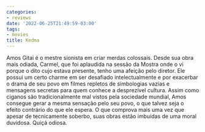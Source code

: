 ```yaml
---
categories:
- reviews
date: '2022-06-25T21:49:59-03:00'
tags:
- movies
title: Kedma
---
```


Amos Gitai é o mestre sionista em criar merdas colossais. Desde sua obra mais odiada, Carmel, que foi aplaudida na sessão da Mostra onde o vi porque o dito cujo estava presente, tenho uma afeição pelo diretor. Ele possui um certo charme em ser desafiado intelectualmente e por exacerbar o drama de seu povo em filmes repletos de simbologias vazias e mensagens secretas para quem conhece a desprezível cultura. Assim como ciganos são tradicionalmente mal vistos pela sociedade mundial, Amos consegue gerar a mesma sensação pelo seu povo, o que talvez seja o efeito contrário do que ele espera. O que comprova mais uma vez que apesar de tecnicamente soberbo, suas obras estão imbuídas de uma moral duvidosa. Quiçá odiosa.